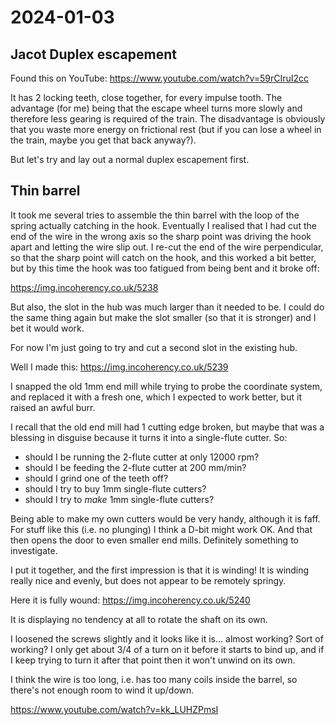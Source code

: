# 2024-01-03

## Jacot Duplex escapement

Found this on YouTube: https://www.youtube.com/watch?v=59rCIruI2cc

It has 2 locking teeth, close together, for every impulse tooth. The advantage (for me) being that the escape wheel
turns more slowly and therefore less gearing is required of the train. The disadvantage is obviously that you waste more
energy on frictional rest (but if you can lose a wheel in the train, maybe you get that back anyway?).

But let's try and lay out a normal duplex escapement first.

## Thin barrel

It took me several tries to assemble the thin barrel with the loop of the spring actually catching
in the hook. Eventually I realised that I had cut the end of the wire in the wrong axis so the sharp
point was driving the hook apart and letting the wire slip out. I re-cut the end of the wire perpendicular,
so that the sharp point will catch on the hook, and this worked a bit better, but by this time the hook
was too fatigued from being bent and it broke off:

https://img.incoherency.co.uk/5238

But also, the slot in the hub was much larger than it needed to be. I could do the same thing again but
make the slot smaller (so that it is stronger) and I bet it would work.

For now I'm just going to try and cut a second slot in the existing hub.

Well I made this: https://img.incoherency.co.uk/5239

I snapped the old 1mm end mill while trying to probe the coordinate system, and replaced it with a fresh one,
which I expected to work better, but it raised an awful burr.

I recall that the old end mill had 1 cutting edge broken, but maybe that was a blessing in disguise because it turns
it into a single-flute cutter. So:

 * should I be running the 2-flute cutter at only 12000 rpm?
 * should I be feeding the 2-flute cutter at 200 mm/min?
 * should I grind one of the teeth off?
 * should I try to buy 1mm single-flute cutters?
 * should I try to *make* 1mm single-flute cutters?

Being able to make my own cutters would be very handy, although it is faff. For stuff like this (i.e. no plunging) I think a
D-bit might work OK. And that then opens the door to even smaller end mills.
Definitely something to investigate.

I put it together, and the first impression is that it is winding! It is winding really nice and evenly, but does not appear
to be remotely springy.

Here it is fully wound: https://img.incoherency.co.uk/5240

It is displaying no tendency at all to rotate the shaft on its own.

I loosened the screws slightly and it looks like it is... almost working? Sort of working? I only get about 3/4 of a turn on it
before it starts to bind up, and if I keep trying to turn it after that point then it won't unwind on its own.

I think the wire is too long, i.e. has too many coils inside the barrel, so there's not enough room to wind it up/down.

https://www.youtube.com/watch?v=kk_LUHZPmsI
